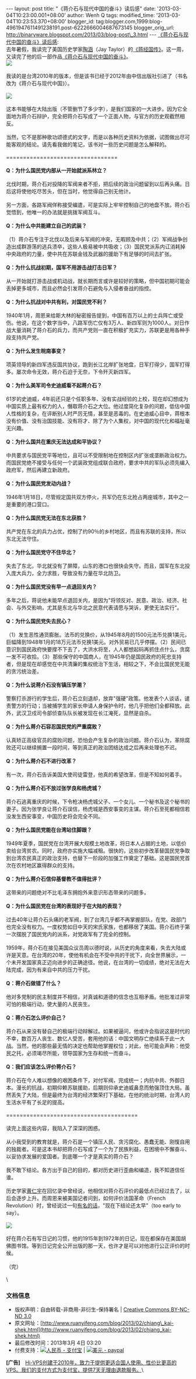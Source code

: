 --- layout: post title: "《蒋介石与现代中国的奋斗》读后感" date:
'2013-03-04T10:23:00.001+08:00' author: Wenh Q tags: modified\_time:
'2013-03-04T10:23:53.370+08:00' blogger\_id:
tag:blogger.com,1999:blog-4961947611491238191.post-6222666004687673145
blogger\_orig\_url:
http://binaryware.blogspot.com/2013/03/blog-post\_3.html ---
[《蒋介石与现代中国的奋斗》读后感](http://www.ruanyifeng.com/blog/2013/02/chiang_kai-shek.html):
\
去年暑假，我读完了美国历史学家[陶涵](http://baike.baidu.com.cn/view/2709132.htm)（Jay
Taylor）的[《蒋经国传》](http://www.ruanyifeng.com/blog/2012/07/chiang_ching-kuo.html)。这一周，又读完了他的后一部作品[《蒋介石与现代中国的奋斗》](http://www.readingtimes.com.tw/timeshtml/ad/1BY0048/index.htm)。\
![](http://image.beekka.com/blog/201302/bg2013022801.jpg)\
\
我读的是台湾2010年的版本，但是该书已经于2012年由中信出版社引进了（书名改为《蒋介石与现代中国》）。\
\
![](http://image.beekka.com/blog/201302/bg2013022802.jpg)\
\
这本书能够在大陆出版（不管删节了多少字），是我们国家的一大进步。因为它全面地为蒋介石辩护，完全把蒋介石写成了一个正面人物，与官方的历史观截然相反。\
\
当然，它不是那种歌功颂德式的文字，而是以各种历史资料为依据，试图做出尽可能客观的结论。请先看我做的笔记，该书对一些历史问题是怎么解释的。\
\
=================================\
\
**Q：为什么国民党内部从一开始就派系林立？**\
\
北伐时期，蒋介石对投降的军阀来者不拒，把后续的政治问题留到以后再头痛。日后这将使他吃尽苦头，但在当时，他觉得自己别无他计。\
\
另一方面，各路军阀佯称接受编遣，可是实际上牢牢控制自己的地盘不放。蒋介石觉悟到，他唯一的办法就是挑拨军阀互斗。\
\
**Q：为什么中共能建立自己的武装？**\
\
（1）蒋介石专注于北伐以及后来与军阀的冲突，无暇顾及中共；（2）军阀战争创造出成群游荡的逃兵溃卒，这些人极易被中共吸收；（3）国民党派系内讧消耗掉中央政府的力量，使中共在苏联金钱及武器的援助下有足够的时间去扩张。\
\
**Q：为什么抗战初期，国军不用游击战打击日军？**\
\
从一开始就打游击战或机动战，就长期而言或许是较好的策略，但中国初期可能会丢掉更多城市，而且必然会引发蒋介石避免与入侵者奋战的指控。\
\
**Q：为什么抗战对中共有利，对国民党不利？**\
\
1940年1月，周恩来给斯大林的秘密报告提到，中国有百万以上的士兵阵亡或受伤。他说，在这个数字当中，八路军伤亡仅有3万人、新四军则为1000人。对日作战大量消耗了蒋介石的兵力，而共产党则一直在积极扩充实力，苏联更是用各种手段支持共产党。\
\
**Q：为什么发生皖南事变？**\
\
项英领导的新四军违反国共协议，跑到长江北岸扩张地盘，日军打得少，国军打得多。屡次命令无效，蒋介石迫于无奈，下令歼灭新四军。\
\
**Q：为什么美军司令史迪威看不起蒋介石？**\
\
61岁的史迪威，4年前还只是个任职多年、没有实战经验的上校，现在却幻想成为中国实质上最有权力的人，僭取蒋介石之大位。他过度简化复杂的问题，低估中国人性格的复杂，在评断别人时严厉无情，甚至是恶毒的。在史迪威心目中，蒋根本没有价值、没有治国技能、没有将才、除了为个人集权，对中国的现代化和福祉毫无兴趣。\
\
**Q：为什么国共在重庆无法达成和平协议？**\
\
中共要求与国民党平等地位，且可以不受限制地在控制区内扩张或垄断政治权力。而国民党绝不接受与任何一个武装政党组成联合政府，要求中共的军队必须先编入政府军，然后再建立新政府。\
\
**Q：为什么国民党发动内战？**\
\
1946年1月18日，尽管规定国共双方停火，共军仍在东北抢占两座城市，其中之一是重要的港口营口。\
\
**Q：为什么国民党无法在东北获胜？**\
\
共产党在东北的兵力占优，控制了约90％的乡村地区，而且有苏联的支持，所以东北无法守住。\
\
**Q：为什么国民党守不住华北？**\
\
失去了东北，华北就没有了屏障，山东的港口也很快会失守。而且，国军在东北投入庞大兵力，全力求胜，导致没有力量在华北防卫。\
\
**Q：为什么国民党没有早一点退回关内？**\
\
多年之后，蒋说他未能早点退回关内，是因为"将领反对、民意、政治、经济、社会、与外交影响，尤其是东北与华北之民意代表请愿与哭诉，更使无法实行"。\
\
**Q：为什么国民党失去民心？**\
\
（1）发生恶性通货膨胀。法币的兑换价，从1945年8月的1500元法币兑换1美元，巨幅降到1948年1月的18万元法币兑换1美元。对外贸易已几乎停摆。（2）民间已意识到国民政府快要撑不下去了，大洪水将至，人人都想起码再抓住点什么，贪腐一发不可收拾。（3）那些保守的中国商人，在1945年仍是国民政府的死忠支持者，但是现在却感觉在中共清廉的集权统治下生活，相较之下，不会比国民党无能的贪污统治差。\
\
**Q：为什么说蒋介石没有镇压学潮？**\
\
警察打杀游行的学生后，蒋介石立刻退却，放弃"强硬"政策。他发表个人谈话，谴责警方的行动；当被捕学生的家长申请人身保护令时，他几乎把他们全都释放。此外，武汉卫戍司令部侦查队队长被发现在长江淹死，显然是自杀。\
\
**Q：为什么蒋介石容忍国民党的严重腐败？**\
\
认真矫正高级官员的腐败问题，恐怕会产生复杂的政治问题。蒋介石认为，革除腐败还可以继续搁置一段时间，等到真正的政治团结达成之后再来处理也不迟。\
\
**Q：为什么蒋介石不进行改革？**\
\
有一次，蒋介石告诉美国大使司徒雷登，他真的希望改革，但是不知如何着手。\
\
**Q：为什么蒋介石不放过张学良和杨虎城？**\
\
蒋介石逃离重庆的时候，下令枪决杨虎城父子、一个女儿、一个秘书及这个秘书的妻子。因为张学良让蒋介石误信，杨虎城是西安事变的主谋。蒋介石至死都相信若没发生西安事变，中国历史将会完全不同。\
\
**Q：为什么国民党能在台湾站住脚跟？**\
\
1949年夏季，国民党在台湾开展大规模土地改革，将日本人占据的土地，以低价卖给台湾贫农。同时，政府亦实施大幅减租。很快的，这些初步改革替国民党争取到台湾农民真正的政治支持，也替下一阶段的加强工作奠定了基础。这是国民党首次在农村地区赢得群众的支持。\
\
**Q：为什么蒋介石信仰基督教不值得批评？**\
\
这带来的问题绝对不比毛泽东拥抱外来意识形态带来的问题多。\
\
**Q：为什么国民党在台湾的表现好于在大陆的表现？**\
\
过去40年让蒋介石头痛的老军阀，到了台湾几乎都不再掌握部队，在党、政部门也完全没有权力。一度权势如日中天的宋氏家族，也都移居了美国。蒋介石终于第一次摆脱了国民党内的派系，对党政军有了完全的控制。\
\
1959年，蒋介石在接见美国众议员周以德时说，从历史的角度来看，失去大陆或许是天意。在台湾的20年，使他有机会在不受中共的干扰下，向全世界展示，一个未开发国家真正迈向进步的正确途径。他说，在台湾的一切成绩，绝对无法在大陆完成，因为有来自中共的压力干扰。\
\
**Q：蒋介石做错了什么？**\
\
他对多党制的民主制度并不相信，对真诚和道德的信念也互相矛盾。他批准过非常可怕的极端行动，使大量的人民丧生。\
\
**Q：蒋介石怎么评价自己？**\
\
蒋介石从来没有替自己的极端行动辩解过。如果被逼问，他或许会指说这是时代的不幸，数百万人丧生、数亿人受苦，套用他的话：中国文明存亡绝续系于此一大战。当然，他的那些最无情的决定也帮助他掌握权位；对此，他可能会声称：他受民之托，必须竭尽所能，领导国家为生存和统一而奋斗。\
\
**Q：我们应该怎么评价蒋介石？**\
\
蒋介石在今人难以想像的艰困条件下，对付军阀，完成统一；内抗中共、外御日本。漫长的抗战，初期仰赖苏联援助，后期则仰承史迪威鼻息而勉强顶住大局。虽然丢失了大陆，但是最终为台湾的经济繁荣打下基础，在他的统治时期，台湾人的生活水平有了长足的提高。\
\
=======================================\
\
读完上面这些内容，我陷入了深深的困惑。\
\
从小我受到的教育就是，蒋介石是一个镇压人民、贪污腐化、愚蠢无能、刚愎自用的独裁者。可是这本书却把蒋介石写成了一个为了民族利益，在困境中不懈奋斗、以妥协求发展的爱国者。到底哪一个才是真实的蒋介石？\
\
我不敢下结论。各方出于自己的目的，都对历史进行歪曲和编造，我不知道信任谁。\
\
历史学家[黄仁宇](http://www.ruanyifeng.com/blog/2012/05/ray_huang_s_memoir.html)在回忆录中曾经说，他相信对蒋介石评价的最低点已经过去了，以后会逐步上升。而周恩来被美国记者问到，如何评价法国革命（French
Revolution）时，曾经说过一句[有名的话](http://marginalrevolution.com/marginalrevolution/2011/06/it-is-too-soon-to-tell-the-real-story.html)，"现在下结论还太早"（too
early to say）。\
\
![](http://image.beekka.com/blog/201302/bg2013022803.jpg)\
\
好在蒋介石有写日记的习惯，他的1915年到1972年的日记，现在都保存在美国胡佛图书馆。等到日记完全公开出版的那一天，也许才是可以对他进行公正评价的时候。\
\
（完）\
\
\

### 文档信息

-   版权声明：自由转载-非商用-非衍生-保持署名 | [Creative Commons
    BY-NC-ND
    3.0](http://creativecommons.org/licenses/by-nc-nd/3.0/deed.zh)
-   原文网址：[http://www.ruanyifeng.com/blog/2013/02/chiang\_kai-shek.html](http://www.ruanyifeng.com/blog/2013/02/chiang_kai-shek.html)
-   最后修改时间：2013年3月 4日 03:20
-   付费支持：[![人民币 -
    支付宝](http://www.ruanyifeng.com/blog/images/rmb_32.png "人民币")](https://me.alipay.com/ruanyf)
    | [![美元 -
    paypal](http://www.ruanyifeng.com/blog/images/dollar_32.png "美元")](https://www.paypal.com/cgi-bin/webscr?cmd=_xclick&business=yifeng.ruan@gmail.com&currency_code=USD&amount=0.99&return=http://www.ruanyifeng.com/thank.html&item_name=Ruan%20YiFeng%27s%20Blog&undefined_quantity=1&no_note=0)

**[广告]**　[Hi-VPS创建于2010年，致力于提供更适合国人使用、性价比更高的VPS。我们的支付方式为支付宝，提供7天无理由退款服务。](http://www.hi-vps.com/?utm_source=ruanyifeng.com)\

